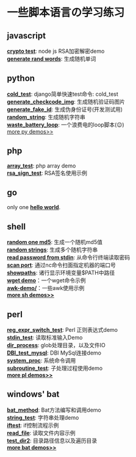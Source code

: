 # 一些脚本语言の学习练习


## javascript
[**crypto test**](https://github.com/liumengjun/script-exercise/blob/master/js/crypto_test.js): node js RSA加密解密demo    
[**generate rand words**](https://github.com/liumengjun/script-exercise/blob/master/js/generate_rand_words.js): 生成随机单词    


## python
[**cold_test**](https://github.com/liumengjun/script-exercise/blob/master/py/cold_test.py): django简单快速test命令: cold_test    
[**generate_checkcode_img**](https://github.com/liumengjun/script-exercise/blob/master/py/generate_checkcode_img.py): 生成随机验证码图片    
[**generate_fake_id**](https://github.com/liumengjun/script-exercise/blob/master/py/generate_fake_id.py): 生成伪身份证号(开发测试用)    
[**random_string**](https://github.com/liumengjun/script-exercise/blob/master/py/random_string.py): 生成随机字符串    
[**waste_battery_loop**](https://github.com/liumengjun/script-exercise/blob/master/py/waste_battery_loop.py): 一个浪费电的loop脚本(😉)    
[more py demos>>](https://github.com/liumengjun/script-exercise/tree/master/py)    


## php
[**array_test**](https://github.com/liumengjun/script-exercise/blob/master/php/array_test.php): php array demo    
[**rsa_sign_test**](https://github.com/liumengjun/script-exercise/blob/master/php/rsa_sign_test.php): RSA签名使用示例    


## go
only one [**hello world**](https://github.com/liumengjun/script-exercise/blob/master/go/hello.go).


## shell
[**random one md5**](https://github.com/liumengjun/script-exercise/blob/master/sh/random_md5.sh): 生成一个随机md5值    
[**random strings**](https://github.com/liumengjun/script-exercise/blob/master/sh/random_strings.sh): 生成多个随机字符串    
[**read password from stdin**](https://github.com/liumengjun/script-exercise/blob/master/sh/read_password_from_stdin.sh): 从命令行终端读取密码    
[**scan port**](https://github.com/liumengjun/script-exercise/blob/master/sh/scan_port.sh): 通过nc命令扫面指定机器的端口号    
[**showpaths**](https://github.com/liumengjun/script-exercise/blob/master/sh/showpaths.sh): 诸行显示环境变量$PATH中路径    
[**wget demo**](https://github.com/liumengjun/script-exercise/blob/master/sh/wget_demo.sh)：一个wget命令示例    
[**awk-demo/**](https://github.com/liumengjun/script-exercise/tree/master/sh/awk-demo)：一些awk使用示例    
[**more sh demos>>**](https://github.com/liumengjun/script-exercise/tree/master/sh)


## perl
[**reg_expr_switch_test**](https://github.com/liumengjun/script-exercise/blob/master/pl/reg_expr_switch_test.pl): Perl 正则表达式demo    
[**stdin_test**](https://github.com/liumengjun/script-exercise/blob/master/pl/stdin_test.pl): 读取标准输入Demo    
[**dir_process**](https://github.com/liumengjun/script-exercise/blob/master/pl/dir_process.pl): glob处理目录，以及文件IO    
[**DBI_test_mysql**](https://github.com/liumengjun/script-exercise/blob/master/pl/DBI_test_mysql.pl): DBI MySql连接demo    
[**system_proc**](https://github.com/liumengjun/script-exercise/blob/master/pl/system_proc.pl): 系统命令调用    
[**subroutine_test**](https://github.com/liumengjun/script-exercise/blob/master/pl/subroutine_test.pl): 子处理过程使用demo    
[**more pl demos>>**](https://github.com/liumengjun/script-exercise/blob/master/pl/)


## windows' bat
[**bat_method**](https://github.com/liumengjun/script-exercise/blob/master/bat/bat_method.bat): Bat方法编写和调用demo    
[**string_test**](https://github.com/liumengjun/script-exercise/blob/master/bat/string_test.bat): 字符串处理demo    
[**iftest**](https://github.com/liumengjun/script-exercise/blob/master/bat/iftest.bat): if控制流程示例    
[**read_file**](https://github.com/liumengjun/script-exercise/blob/master/bat/read_file.bat): 读取文件内容示例    
[**test_dir2**](https://github.com/liumengjun/script-exercise/blob/master/bat/test_dir2.bat): 目录路径信息以及遍历目录    
[**more bat demos>>**](https://github.com/liumengjun/script-exercise/blob/master/bat/)


